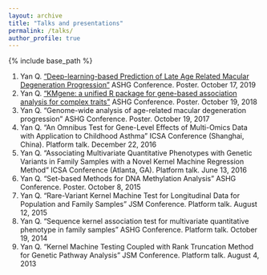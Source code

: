 ```yaml
---
layout: archive
title: "Talks and presentations"
permalink: /talks/
author_profile: true
---
```


{% include base_path %}

1.	Yan Q. <a href="/files/ASHG_2019.pdf">“Deep-learning-based Prediction of Late Age Related Macular Degeneration Progression”</a> ASHG Conference. Poster. October 17, 2019
2.	Yan Q. <a href="/files/ASHG_2018.pdf">“KMgene: a unified R package for gene-based association analysis for complex traits”</a> ASHG Conference. Poster. October 19, 2018
3.	Yan Q. “Genome-wide analysis of age-related macular degeneration progression” ASHG Conference. Poster. October 19, 2017
4.	Yan Q. “An Omnibus Test for Gene-Level Effects of Multi-Omics Data with Application to Childhood Asthma” ICSA Conference (Shanghai, China). Platform talk. December 22, 2016
5.	Yan Q. “Associating Multivariate Quantitative Phenotypes with Genetic Variants in Family Samples with a Novel Kernel Machine Regression Method” ICSA Conference (Atlanta, GA). Platform talk. June 13, 2016
6.	Yan Q. “Set-based Methods for DNA Methylation Analysis” ASHG Conference. Poster. October 8, 2015
7.	Yan Q. “Rare-Variant Kernel Machine Test for Longitudinal Data for Population and Family Samples” JSM Conference. Platform talk. August 12, 2015
8.	Yan Q. “Sequence kernel association test for multivariate quantitative phenotype in family samples” ASHG Conference. Platform talk. October 19, 2014
9.	Yan Q. “Kernel Machine Testing Coupled with Rank Truncation Method for Genetic Pathway Analysis” JSM Conference. Platform talk. August 4, 2013

